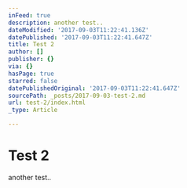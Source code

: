 ```yaml
---
inFeed: true
description: another test..
dateModified: '2017-09-03T11:22:41.136Z'
datePublished: '2017-09-03T11:22:41.647Z'
title: Test 2
author: []
publisher: {}
via: {}
hasPage: true
starred: false
datePublishedOriginal: '2017-09-03T11:22:41.647Z'
sourcePath: _posts/2017-09-03-test-2.md
url: test-2/index.html
_type: Article

---
```

# Test 2

another test..